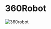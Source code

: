 # 360Robot
![360robot](https://user-images.githubusercontent.com/39131436/42438631-d7d018e4-8360-11e8-8253-ca2747bdaff8.png)
